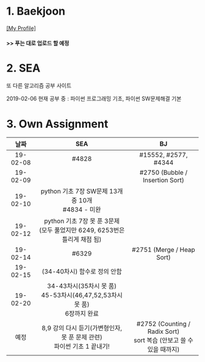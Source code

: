 # 1. Baekjoon 

[[My Profile]](https://www.acmicpc.net/user/riim715)

#### >> 푸는 대로 업로드 할 예정


# 2. SEA

또 다른 알고리즘 공부 사이트 

2019-02-06 현재 공부 중 : 파이썬 프로그래밍 기초, 파이썬 SW문제해결 기본



# 3. Own Assignment

날짜 | SEA | BJ
:---:|:---: |:---:
19-02-08 | #4828 | #15552, #2577, #4344
19-02-09 |  | #2750 (Bubble / Insertion Sort)
19-02-10 | python 기초 7장 SW문제 13개 중 10개 <br> #4834 - 미완
19-02-12 |  python 기초 7장 못 푼 3문제 <br> (모두 풀었지만 6249, 6253번은 틀리게 채점 됨)
19-02-14 | #6329 |#2751 (Merge / Heap Sort)
19-02-15 | (34-40차시) 함수로 정의 안함 | 
19-02-20 | 34-43차시(35차시 못 품) <br> 45-53차시(46,47,52,53차시 못 품) <br> 6장까지 완료 | 
예정 | 8,9 강의 다시 듣기(가변형인자, 못 푼 문제 관련)<br> 파이썬 기초 1 끝내기!  | #2752 (Counting / Radix Sort) <br> sort 복습 (안보고 쓸 수 있을 때까지) 
